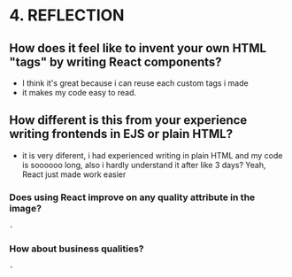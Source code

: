 # 4. REFLECTION

## How does it feel like to invent your own HTML "tags" by writing React components?
  - I think it's great because i can reuse each custom tags i made
  - it makes my code easy to read. 
## How different is this from your experience writing frontends in EJS or plain HTML? 
   - it is very diferent, i had experienced writing in plain HTML and my code is soooooo long, also i hardly understand it after like 3 days? 
      Yeah, React just made work easier
   ### Does using React improve on any quality attribute in the image? 
    - 
   ### How about business qualities?
    - 


